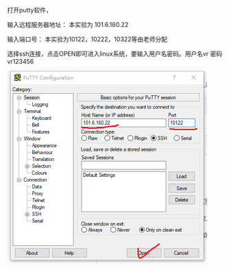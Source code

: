 

打开putty软件，

输入远程服务器地址：  本实验为  101.6.160.22

输入端口号：                   本实验为10122，10222，10322等由老师分配

选择ssh连接，点击OPEN即可进入linux系统，要输入用户名密码。用户名vr 密码vr123456

![图示](pic/putty1.png)
